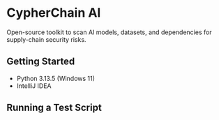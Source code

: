 # CypherChain AI

Open-source toolkit to scan AI models, datasets, and dependencies for supply-chain security risks.

## Getting Started

- Python 3.13.5 (Windows 11)
- IntelliJ IDEA

## Running a Test Script

